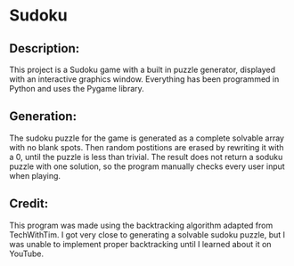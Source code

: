 # Sudoku #
## Description: ##
This project is a Sudoku game with a built in puzzle generator, displayed with an interactive graphics window. Everything has been programmed in Python and uses the Pygame library.

## Generation: ##
The sudoku puzzle for the game is generated as a complete solvable array with no blank spots. Then random postitions are erased by rewriting it with a 0, until the puzzle is less than trivial. The result does not return a soduku puzzle with one solution, so the program manually checks every user input when playing.

## Credit: ##
This program was made using the backtracking algorithm adapted from TechWithTim. I got very close to generating a solvable sudoku puzzle, but I was unable to implement proper backtracking until I learned about it on YouTube.